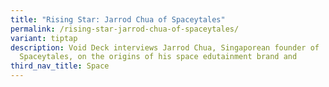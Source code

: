 ```yaml
---
title: "Rising Star: Jarrod Chua of Spaceytales"
permalink: /rising-star-jarrod-chua-of-spaceytales/
variant: tiptap
description: Void Deck interviews Jarrod Chua, Singaporean founder of
  Spaceytales, on the origins of his space edutainment brand and
third_nav_title: Space
---
```

